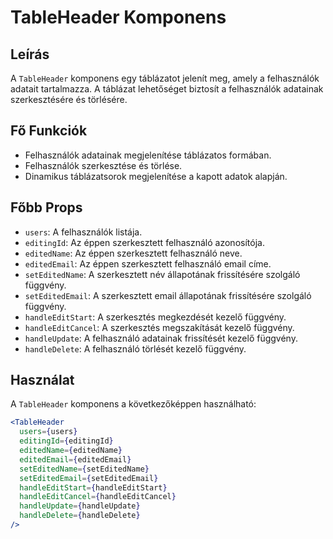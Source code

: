 # TableHeader Komponens

## Leírás
A `TableHeader` komponens egy táblázatot jelenít meg, amely a felhasználók adatait tartalmazza. A táblázat lehetőséget biztosít a felhasználók adatainak szerkesztésére és törlésére.

## Fő Funkciók
- Felhasználók adatainak megjelenítése táblázatos formában.
- Felhasználók szerkesztése és törlése.
- Dinamikus táblázatsorok megjelenítése a kapott adatok alapján.

## Főbb Props
- `users`: A felhasználók listája.
- `editingId`: Az éppen szerkesztett felhasználó azonosítója.
- `editedName`: Az éppen szerkesztett felhasználó neve.
- `editedEmail`: Az éppen szerkesztett felhasználó email címe.
- `setEditedName`: A szerkesztett név állapotának frissítésére szolgáló függvény.
- `setEditedEmail`: A szerkesztett email állapotának frissítésére szolgáló függvény.
- `handleEditStart`: A szerkesztés megkezdését kezelő függvény.
- `handleEditCancel`: A szerkesztés megszakítását kezelő függvény.
- `handleUpdate`: A felhasználó adatainak frissítését kezelő függvény.
- `handleDelete`: A felhasználó törlését kezelő függvény.

## Használat
A `TableHeader` komponens a következőképpen használható:

```jsx
<TableHeader
  users={users}
  editingId={editingId}
  editedName={editedName}
  editedEmail={editedEmail}
  setEditedName={setEditedName}
  setEditedEmail={setEditedEmail}
  handleEditStart={handleEditStart}
  handleEditCancel={handleEditCancel}
  handleUpdate={handleUpdate}
  handleDelete={handleDelete}
/>